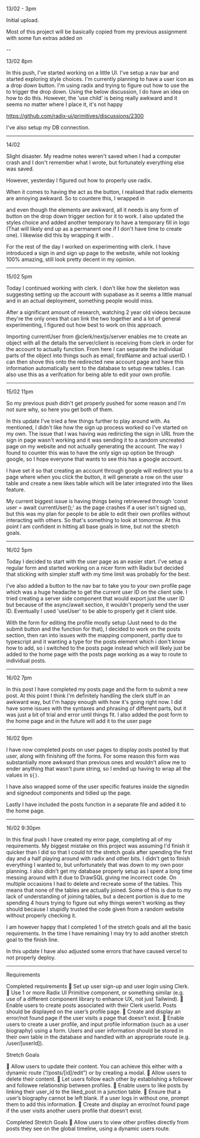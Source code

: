 13/02 - 3pm

Initial upload.

Most of this project will be basically copied from my previous assignment with some fun extras added on

--

13/02 8pm

In this push, I've started working on a little UI. I've setup a nav bar and started exploring style choices. I'm currently planning to have a user icon as a drop down button. I'm using radix and trying to figure out how to use the <Avatar> to trigger the drop down. Using the below discussion, I do have an idea on how to do this. However, the 'use child' is being really awkward and it seems no matter where I place it, it's not happy

https://github.com/radix-ui/primitives/discussions/2300

I've also setup my DB connection.

---

14/02

Slight disaster. My readme notes weren't saved when I had a computer crash and I don't remember what I wrote, but fortunately everything else was saved.

However, yesterday I figured out how to properly use radix.

When it comes to having the <Avatar> act as the button, I realised that radix elements are annoying awkward. So to countere this, I wrapped <Avatar> in <div role="button"> and even though the elements are awkward, all it needs is any form of button on the drop down trigger section for it to work. I also updated the styles choice and added another temporary <Avatar> to have a temporary fill in logo (That will likely end up as a permanent one if I don't have time to create one). I likewise did this by wrapping it with <Link>.

For the rest of the day I worked on experimenting with clerk. I have introduced a sign in and sign up page to the website, while not looking 100% amazing, still look pretty decent in my opinion.

---

15/02 5pm

Today I continued working with clerk. I don't like how the skeleton was suggesting setting up the account with supabase as it seems a little manual and in an actual deployment, something people would miss.

After a significant amount of research, watching 2 year old videos because they're the only ones that can link the two together and a lot of general experimenting, I figured out how best to work on this approach.

Importing currentUser from @clerk/nextjs/server enables me to create an object with all the details the server/client is receiving from clerk in order for the account to actually function. From here I can separate the individual parts of the object into things such as email, firstName and actual userID. I can then shove this onto the redirected new account page and have this information automatically sent to the database to setup new tables. I can also use this as a verifcation for being able to edit your own profile.

---

15/02 11pm

So my previous push didn't get properly pushed for some reason and I'm not sure why, so here you get both of them.

In this update I've tried a few things further to play around with. As mentioned, I didn't like how the sign up process worked so I've started on my own. The issue that I was having was rediricting the sign in URL from the sign in page wasn't working and it was sending it to a random uncreated page on my website and not actually generating the account. The way I found to counter this was to have the only sign up option be through google, so I hope everyone that wants to see this has a google account.

I have set it so that creating an account through google will redirect you to a page where when you click the button, it will generate a row on the user table and create a new likes table which will be later integrated into the likes feature.

My current biggest issue is having things being retrievered through 'const user = await currentUser();' as the page crashes if a user isn't signed up, but this was my plan for people to be able to edit their own profiles without interacting with others. So that's something to look at tomorrow. At this point I am confident in hitting all base goals in time, but not the stretch goals.

---

16/02 5pm

Today I decided to start with the user page as an easier start. I've setup a regular form and started working on a nicer form with Radix but decided that sticking with simpler stuff with my time limit was probably for the best.

I've also added a button to the nav bar to take you to your own profile page which was a huge headache to get the current user ID on the client side. I tried creating a server side component that would export just the user ID but because of the async/await section, it wouldn't properly send the user ID. Eventually I used 'useUser' to be able to properly get it client side.

With the form for editing the profile mostly setup (Just need to do the submit button and the function for that), I decided to work on the posts section, then ran into issues with the mapping component, partly due to typescript and it wanting a type for the posts element which i don't know how to add, so i switched to the posts page instead which will likely just be added to the home page with the posts page working as a way to route to individual posts.

---

16/02 7pm

In this post I have completed my posts page and the form to submit a new post. At this point I think I'm definitely handling the clerk stuff in an awkward way, but I'm happy enough with how it's going right now. I did have some issues with the syntaxes and phrasing of different parts, but it was just a bit of trial and error until things fit. I also added the post form to the home page and in the future will add it to the user page

---

16/02 9pm

I have now completed posts on user pages to display posts posted by that user, along with finishing off the forms. For some reason this form was substantially more awkward than previous ones and wouldn't allow me to ender anything that wasn't pure string, so I ended up having to wrap all the values in `${}`.

I have also wrapped some of the user specific features inside the signedin and signedout components and tidied up the page.

Lastly I have included the posts function in a separate file and added it to the home page.

---

16/02 9:30pm

In this final push I have created my error page, completing all of my requirements. My biggest mistake on this project was assuming I'd finish it quicker than I did so that I could hit the stretch goals after spending the first day and a half playing around with radix and other bits. I didn't get to finish everything I wanted to, but unfortunately that was down to my own poor planning. I also didn't get my database properly setup as I spent a long time messing around with it due to DrawSQL giving me incorrect code. On multiple occasions I had to delete and recreate some of the tables. This means that none of the tables are actually joined. Some of this is due to my lack of understanding of joining tables, but a decent portion is due to me spending 4 hours trying to figure out why things weren't working as they should because I stupidly trusted the code given from a random website without properly checking it.

I am however happy that I completed 1 of the stretch goals and all the basic requirements. In the time I have remaining I may try to add another stretch goal to the finish line.

In this update I have also adjusted some errors that have caused vercel to not properly deploy.

---

Requirements

Completed requirements
🎯 Set up user sign-up and user login using Clerk.
🎯 Use 1 or more Radix UI Primitive component, or something similar (e.g. use of a different component library to enhance UX, not just Tailwind).
🎯 Enable users to create posts associated with their Clerk userId. Posts should be displayed on the user’s profile page.
🎯 Create and display an error/not found page if the user visits a page that doesn’t exist.
🎯 Enable users to create a user profile, and input profile information (such as a user biography) using a form. Users and user information should be stored in their own table in the database and handled with an appropriate route (e.g. /user/[userId]).

Stretch Goals

🏹 Allow users to update their content. You can achieve this either with a dynamic route (“/posts/[id]/edit”) or by creating a modal.
🏹 Allow users to delete their content.
🏹 Let users follow each other by establishing a follower and followee relationship between profiles.
🏹 Enable users to like posts by linking their user_id to the liked_post in a junction table.
🏹 Ensure that a user’s biography cannot be left blank. If a user logs in without one, prompt them to add this information.
🏹 Create and display an error/not found page if the user visits another users profile that doesn’t exist.

Completed Stretch Goals
🏹 Allow users to view other profiles directly from posts they see on the global timeline, using a dynamic users route.
